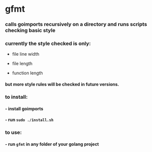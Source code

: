 # gfmt

### calls goimports recursively on a directory and runs scripts checking basic style

### currently the style checked is only: 

- file line width

- file length 

- function length

#### but more style rules will be checked in future versions.

### to install:

#### - install goimports

#### - run `sudo ./install.sh`

### to use:

#### - run `gfmt` in any folder of your golang project
